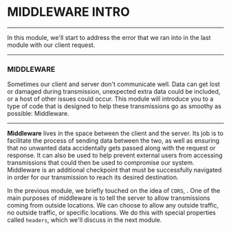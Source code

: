 # MIDDLEWARE INTRO
---
In this module, we'll start to address the error that we ran into in the last module with our client request.

<hr />

### MIDDLEWARE
Sometimes our client and server don't communicate well. Data can get lost or damaged during transmission, unexpected extra data could be included, or a host of other issues could occur. This module will introduce you to a type of code that is designed to help these transmissions go as smoothy as possible: Middleware.
<hr />

**Middleware** lives in the space between the client and the server. Its job is to facilitate the process of sending data between the two, as well as ensuring that no unwanted data accidentally gets passed along with the request or response. It can also be used to help prevent external users from accessing transmissions that could then be used to compromise our system. Middleware is an additional checkpoint that must be successfully navigated in order for our transmission to reach its desired destination.
<br>

In the previous module, we briefly touched on the idea of `CORS`, . One of the main purposes of middleware is to tell the server to allow transmissions coming from outside locations. We can choose to allow any outside traffic, no outside traffic, or specific locations. We do this with special properties called `headers`, which we'll discuss in the next module.